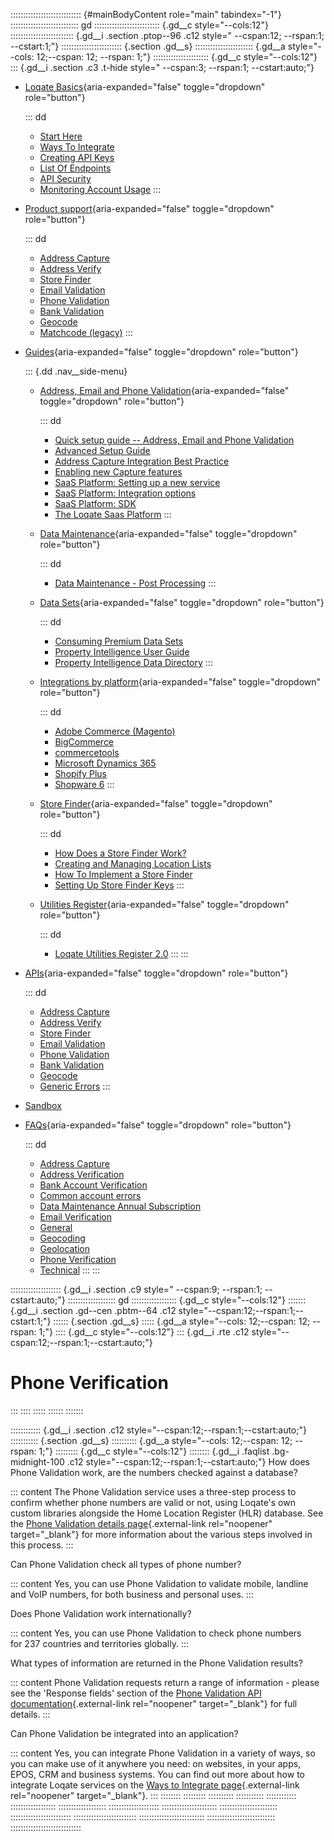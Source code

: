:::::::::::::::::::::::::::: {#mainBodyContent role="main" tabindex="-1"}
::::::::::::::::::::::::::: gd
:::::::::::::::::::::::::: {.gd__c style="--cols:12"}
::::::::::::::::::::::::: {.gd__i .section .ptop--96 .c12 style=" --cspan:12; --rspan:1; --cstart:1;"}
:::::::::::::::::::::::: {.section .gd__s}
::::::::::::::::::::::: {.gd__a style="--cols: 12;--cspan: 12; --rspan: 1;"}
:::::::::::::::::::::: {.gd__c style="--cols:12"}
::: {.gd__i .section .c3 .t-hide style=" --cspan:3; --rspan:1; --cstart:auto;"}
- [Loqate Basics](#){aria-expanded="false" toggle="dropdown"
  role="button"}

  ::: dd
  - [Start Here](/developers/getting-started/)
  - [Ways To Integrate](/developers/getting-started/ways-to-integrate/)
  - [Creating API Keys](/developers/getting-started/creating-api-keys/)
  - [List Of Endpoints](/developers/getting-started/list-of-endpoints/)
  - [API Security](/developers/getting-started/api-security/)
  - [Monitoring Account
    Usage](/developers/getting-started/monitoring-account-usage/)
  :::
- [Product support](#){aria-expanded="false" toggle="dropdown"
  role="button"}

  ::: dd
  - [Address Capture](/developers/address-capture/)
  - [Address Verify](/developers/address-verify/)
  - [Store Finder](/developers/store-finder/)
  - [Email Validation](/developers/email-validation/)
  - [Phone Validation](/developers/phone-verification/)
  - [Bank Validation](/developers/bank-verification/)
  - [Geocode](/developers/geocode/)
  - [Matchcode (legacy)](/developers/matchcode/)
  :::
- [Guides](#){aria-expanded="false" toggle="dropdown" role="button"}

  ::: {.dd .nav__side-menu}
  - [Address, Email and Phone Validation](#){aria-expanded="false"
    toggle="dropdown" role="button"}

    ::: dd
    - [Quick setup guide -- Address, Email and Phone
      Validation](/developers/guides/quick/)
    - [Advanced Setup Guide](/developers/guides/advanced-setup-guide/)
    - [Address Capture Integration Best
      Practice](/developers/guides/address-capture-integration-best-practice/)
    - [Enabling new Capture
      features](/developers/guides/enabling-new-capture-features/)
    - [SaaS Platform: Setting up a new
      service](/developers/guides/saas-platform-setting-up/)
    - [SaaS Platform: Integration
      options](/developers/guides/saas-platform-integration-options/)
    - [SaaS Platform: SDK](/developers/guides/saas-platform-sdk/)
    - [The Loqate Saas
      Platform](/developers/guides/the-loqate-saas-platform/)
    :::
  - [Data Maintenance](#){aria-expanded="false" toggle="dropdown"
    role="button"}

    ::: dd
    - [Data Maintenance - Post
      Processing](/developers/guides/data-maintenance-post-processing/)
    :::
  - [Data Sets](#){aria-expanded="false" toggle="dropdown"
    role="button"}

    ::: dd
    - [Consuming Premium Data
      Sets](/developers/guides/consuming-premium-data-sets/)
    - [Property Intelligence User
      Guide](/developers/guides/property-intelligence-user-guide/)
    - [Property Intelligence Data
      Directory](/developers/guides/property-intelligence-data-directory/)
    :::
  - [Integrations by platform](#){aria-expanded="false"
    toggle="dropdown" role="button"}

    ::: dd
    - [Adobe Commerce
      (Magento)](/developers/guides/adobe-commerce-magento-integration-guide/)
    - [BigCommerce](/developers/guides/bigcommerce/)
    - [commercetools](/developers/guides/commercetools-integration/)
    - [Microsoft Dynamics
      365](/developers/guides/loqate-for-microsoft-dynamics-365/)
    - [Shopify
      Plus](/developers/guides/the-loqate-shopify-integration-guide/)
    - [Shopware
      6](/developers/guides/loqate-plugin-for-shopware-6-configuration-guide/)
    :::
  - [Store Finder](#){aria-expanded="false" toggle="dropdown"
    role="button"}

    ::: dd
    - [How Does a Store Finder
      Work?](/developers/guides/how-does-a-store-finder-work/)
    - [Creating and Managing Location
      Lists](/developers/guides/creating-and-managing-location-lists/)
    - [How To Implement a Store
      Finder](/developers/guides/how-to-implement-a-store-finder/)
    - [Setting Up Store Finder
      Keys](/developers/guides/setting-up-store-finder-keys/)
    :::
  - [Utilities Register](#){aria-expanded="false" toggle="dropdown"
    role="button"}

    ::: dd
    - [Loqate Utilities Register
      2.0](/developers/guides/loqate-utilities-register/)
    :::
  :::
- [APIs](/developers/api/){aria-expanded="false" toggle="dropdown"
  role="button"}

  ::: dd
  - [Address Capture](/developers/api/capture/)
  - [Address Verify](/developers/api/cleanseplus/)
  - [Store Finder](/developers/apis/location-services/)
  - [Email Validation](/developers/api/emailvalidation/)
  - [Phone Validation](/developers/api/phonenumbervalidation/)
  - [Bank Validation](/developers/api/bankaccountvalidation/)
  - [Geocode](/developers/api/distancesanddirections/)
  - [Generic Errors](/developers/api/generic-errors/)
  :::
- [Sandbox](/developers/sandbox/)
- [FAQs](#){aria-expanded="false" toggle="dropdown" role="button"}

  ::: dd
  - [Address Capture](/developers/faqs/Address-Capture)
  - [Address Verification](/developers/faqs/Address-Verification)
  - [Bank Account
    Verification](/developers/faqs/Bank-Account-Verification)
  - [Common account errors](/developers/faqs/Common-account-errors)
  - [Data Maintenance Annual
    Subscription](/developers/faqs/Data-Maintenance-Annual-Subscription)
  - [Email Verification](/developers/faqs/Email-Verification)
  - [General](/developers/faqs/General)
  - [Geocoding](/developers/faqs/Geocoding)
  - [Geolocation](/developers/faqs/Geolocation)
  - [Phone Verification](/developers/faqs/Phone-Verification)
  - [Technical](/developers/faqs/Technical)
  :::
:::

:::::::::::::::::::: {.gd__i .section .c9 style=" --cspan:9; --rspan:1; --cstart:auto;"}
::::::::::::::::::: gd
:::::::::::::::::: {.gd__c style="--cols:12"}
::::::: {.gd__i .section .gd--cen .pbtm--64 .c12 style="--cspan:12;--rspan:1;--cstart:1;"}
:::::: {.section .gd__s}
::::: {.gd__a style="--cols: 12;--cspan: 12; --rspan: 1;"}
:::: {.gd__c style="--cols:12"}
::: {.gd__i .rte .c12 style="--cspan:12;--rspan:1;--cstart:auto;"}
# Phone Verification
:::
::::
:::::
::::::
:::::::

:::::::::::: {.gd__i .section .c12 style="--cspan:12;--rspan:1;--cstart:auto;"}
::::::::::: {.section .gd__s}
:::::::::: {.gd__a style="--cols: 12;--cspan: 12; --rspan: 1;"}
::::::::: {.gd__c style="--cols:12"}
:::::::: {.gd__i .faqlist .bg-midnight-100 .c12 style="--cspan:12;--rspan:1;--cstart:auto;"}
How does Phone Validation work, are the numbers checked against a
database?

::: content
The Phone Validation service uses a three-step process to confirm
whether phone numbers are valid or not, using Loqate\'s own custom
libraries alongside the Home Location Register (HLR) database. See
the [Phone Validation details
page](https://www.loqate.com/en-gb/phone-validation/product-detail/){.external-link
rel="noopener" target="_blank"} for more information about the various
steps involved in this process.
:::

Can Phone Validation check all types of phone number?

::: content
Yes, you can use Phone Validation to validate mobile, landline and VoIP
numbers, for both business and personal uses.
:::

Does Phone Validation work internationally?

::: content
Yes, you can use Phone Validation to check phone numbers for 237
countries and territories globally.
:::

What types of information are returned in the Phone Validation results?

::: content
Phone Validation requests return a range of information - please see the
\'Response fields\' section of the [Phone Validation API
documentation](https://www.loqate.com/developers/api/PhoneNumberValidation/Interactive/Validate/2.2/){.external-link
rel="noopener" target="_blank"} for full details.
:::

Can Phone Validation be integrated into an application?

::: content
Yes, you can integrate Phone Validation in a variety of ways, so you can
make use of it anywhere you need: on websites, in your apps, EPOS, CRM
and business systems. You can find out more about how to integrate
Loqate services on the [Ways to Integrate
page](https://www.loqate.com/developers/getting-started/ways-to-integrate/){.external-link
rel="noopener" target="_blank"}.
:::
::::::::
:::::::::
::::::::::
:::::::::::
::::::::::::
::::::::::::::::::
:::::::::::::::::::
::::::::::::::::::::
::::::::::::::::::::::
:::::::::::::::::::::::
::::::::::::::::::::::::
:::::::::::::::::::::::::
::::::::::::::::::::::::::
:::::::::::::::::::::::::::
::::::::::::::::::::::::::::
